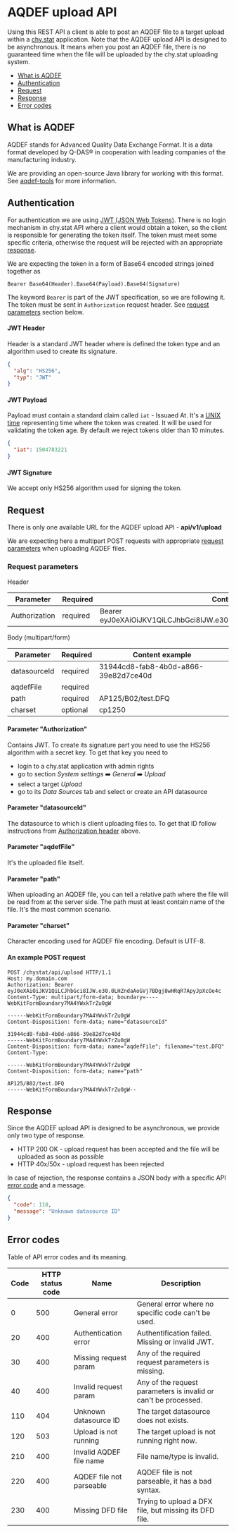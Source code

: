 # AQDEF upload API

Using this REST API a client is able to post an AQDEF file to a target upload within a [chy.stat](https://www.chystat.com) application.
Note that the AQDEF upload API is designed to be asynchronous. It means when you post an AQDEF file,
there is no guaranteed time when the file will be uploaded by the chy.stat uploading system.

- [What is AQDEF](#what-is-aqdef)
- [Authentication](#authentication)
- [Request](#request)
- [Response](#response)
- [Error codes](#error-codes)

## What is AQDEF

AQDEF stands for Advanced Quality Data Exchange Format.
It is a data format developed by Q-DAS® in cooperation with leading companies of the manufacturing industry.

We are providing an open-source Java library for working with this format. See [aqdef-tools](https://github.com/diribet/aqdef-tools) for more information.

## Authentication

For authentication we are using [JWT (JSON Web Tokens)](https://jwt.io).
There is no login mechanism in chy.stat API where a client would obtain a token, so the client is responsible for generating the token itself.
The token must meet some specific criteria, otherwise the request will be rejected with an appropriate [response](#response).

We are expecting the token in a form of Base64 encoded strings joined together as 

`Bearer Base64(Header).Base64(Payload).Base64(Signature)`

The keyword `Bearer` is part of the JWT specification, so we are following it.
The token must be sent in `Authorization` request header. See [request parameters](#request-parameters) section below.

#### JWT Header

Header is a standard JWT header where is defined the token type and an algorithm used to create its signature. 

```json
{
  "alg": "HS256",
  "typ": "JWT"
}
```

#### JWT Payload

Payload must contain a standard claim called `iat` - Issuaed At. It's a [UNIX time](https://en.wikipedia.org/wiki/Unix_time) representing time 
where the token was created. It will be used for validating the token age. By default we reject tokens older than 10 minutes.

```json
{
  "iat": 1504783221
}
```

#### JWT Signature

We accept only HS256 algorithm used for signing the token.

## Request

There is only one available URL for the AQDEF upload API - **api/v1/upload**

We are expecting here a multipart POST requests with appropriate [request parameters](#request-parameters) when uploading AQDEF files.

### Request parameters

Header

Parameter      | Required        | Content example
-------------- | --------------- | ---------------------------------------------------------------------------
Authorization  | required        | Bearer eyJ0eXAiOiJKV1QiLCJhbGci8IJW.e30.0LHZndaAoGVj7BDgj8wHRqR7ApyJpXcOe4c

Body (multipart/form)

Parameter      | Required        | Content example
-------------- | --------------- | ------------------------------------
datasourceId   | required        | 31944cd8-fab8-4b0d-a866-39e82d7ce40d
aqdefFile      | required        | 
path           | required        | AP125/B02/test.DFQ
charset        | optional        | cp1250

#### Parameter "Authorization"

Contains JWT. To create its signature part you need to use the HS256 algorithm with a secret key. To get that key you need to

- login to a chy.stat application with admin rights
- go to section *System settings* :arrow_right: *General* :arrow_right: *Upload*
- select a target *Upload*
- go to its *Data Sources* tab and select or create an API datasource

#### Parameter "datasourceId"

The datasource to which is client uploading files to. 
To get that ID follow instructions from [Authorization header](#parameter-authorization) above.

#### Parameter "aqdefFile"

It's the uploaded file itself.

#### Parameter "path"

When uploading an AQDEF file, you can tell a relative path where the file will be read from at the server side.
The path must at least contain name of the file. It's the most common scenario.

#### Parameter "charset"

Character encoding used for AQDEF file encoding. Default is UTF-8.

#### An example POST request

```
POST /chystat/api/upload HTTP/1.1
Host: my.domain.com
Authorization: Bearer eyJ0eXAiOiJKV1QiLCJhbGci8IJW.e30.0LHZndaAoGVj7BDgj8wHRqR7ApyJpXcOe4c
Content-Type: multipart/form-data; boundary=----WebKitFormBoundary7MA4YWxkTrZu0gW

------WebKitFormBoundary7MA4YWxkTrZu0gW
Content-Disposition: form-data; name="datasourceId"

31944cd8-fab8-4b0d-a866-39e82d7ce40d
------WebKitFormBoundary7MA4YWxkTrZu0gW
Content-Disposition: form-data; name="aqdefFile"; filename="test.DFQ"
Content-Type: 

------WebKitFormBoundary7MA4YWxkTrZu0gW
Content-Disposition: form-data; name="path"

AP125/B02/test.DFQ
------WebKitFormBoundary7MA4YWxkTrZu0gW--
```

## Response

Since the AQDEF upload API is designed to be asynchronous, we provide only two type of response.

- HTTP 200 OK - upload request has been accepted and the file will be uploaded as soon as possible
- HTTP 40x/50x - upload request has been rejected

In case of rejection, the response contains a JSON body with a specific API [error code](#error-codes) and a message.

```json
{
  "code": 110,
  "message": "Unknown datasource ID"
}
```

## Error codes

Table of API error codes and its meaning.

Code  | HTTP status code  | Name                      | Description
----- | ----------------- | ------------------------- | --------------------------------------------------------------
0     | 500               | General error             | General error where no specific code can't be used.
20    | 400               | Authentication error      | Authentification failed. Missing or invalid JWT.
30    | 400               | Missing request param     | Any of the required request parameters is missing.
40    | 400               | Invalid request param     | Any of the request parameters is invalid or can't be processed.
110   | 404               | Unknown datasource ID     | The target datasource does not exists.
120   | 503               | Upload is not running     | The target upload is not running right now.
210   | 400               | Invalid AQDEF file name   | File name/type is invalid.
220   | 400               | AQDEF file not parseable  | AQDEF file is not parseable, it has a bad syntax.
230   | 400               | Missing DFD file          | Trying to upload a DFX file, but missing its DFD file.